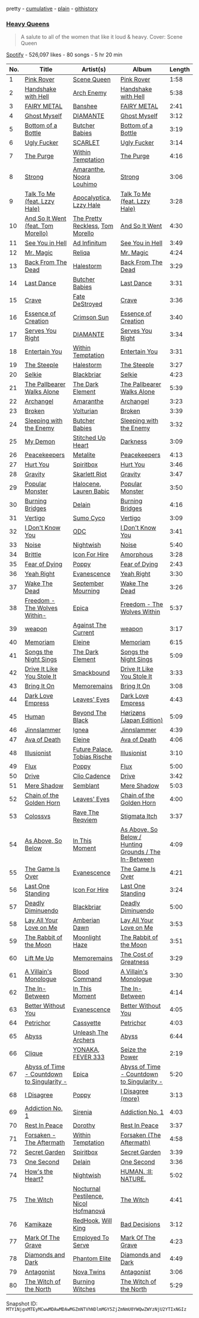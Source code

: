pretty - [cumulative](/playlists/cumulative/37i9dQZF1DWXDJDWnzE39E.md) - [plain](/playlists/plain/37i9dQZF1DWXDJDWnzE39E) - [githistory](https://github.githistory.xyz/mackorone/spotify-playlist-archive/blob/main/playlists/plain/37i9dQZF1DWXDJDWnzE39E)

### [Heavy Queens](https://open.spotify.com/playlist/37i9dQZF1DWXDJDWnzE39E)

> A salute to all of the women that like it loud & heavy\. Cover: Scene Queen

[Spotify](https://open.spotify.com/user/spotify) - 526,097 likes - 80 songs - 5 hr 20 min

| No. | Title | Artist(s) | Album | Length |
|---|---|---|---|---|
| 1 | [Pink Rover](https://open.spotify.com/track/5oqVAub4vyUVoxHXZSP7LR) | [Scene Queen](https://open.spotify.com/artist/6WandyxeDxlcOTwxtnTKP4) | [Pink Rover](https://open.spotify.com/album/6S0LmXm7aFz2dfDJVN1WXq) | 1:58 |
| 2 | [Handshake with Hell](https://open.spotify.com/track/2t5NYzZgq3cf7ck9Eg51ZQ) | [Arch Enemy](https://open.spotify.com/artist/0DCw6lHkzh9t7f8Hb4Z0Sx) | [Handshake with Hell](https://open.spotify.com/album/0NGaiN3rXHa54qJwqzLJLV) | 5:38 |
| 3 | [FAIRY METAL](https://open.spotify.com/track/0DKxrOrnZCgYZkEK4c0lPh) | [Banshee](https://open.spotify.com/artist/0DG7J8Q9Alnt65HJv6owzf) | [FAIRY METAL](https://open.spotify.com/album/6kfLbgw7Urv2Kyd2xSJALA) | 2:41 |
| 4 | [Ghost Myself](https://open.spotify.com/track/1FFuIUSAYyuhT4Myem8tgT) | [DIAMANTE](https://open.spotify.com/artist/6jMXENspOIBHOTQNQDTxsW) | [Ghost Myself](https://open.spotify.com/album/3DvF9spIyVvxXlndS0AR3F) | 3:12 |
| 5 | [Bottom of a Bottle](https://open.spotify.com/track/3NmE7kZ70BVawiIw5h438U) | [Butcher Babies](https://open.spotify.com/artist/6FcvjJzvxgybo7Ywsj0hRj) | [Bottom of a Bottle](https://open.spotify.com/album/4wDzDgS3DzXNoFnwVy1yD3) | 3:19 |
| 6 | [Ugly Fucker](https://open.spotify.com/track/4Nn1QhNCbg405jWYRgIybs) | [SCARLET](https://open.spotify.com/artist/1ezwRjcVcSgr0HNIwRd2CN) | [Ugly Fucker](https://open.spotify.com/album/4XsoXgTq479PpAFbzExxF6) | 3:14 |
| 7 | [The Purge](https://open.spotify.com/track/6pR3NxgHtficTizsYVRRmX) | [Within Temptation](https://open.spotify.com/artist/3hE8S8ohRErocpkY7uJW4a) | [The Purge](https://open.spotify.com/album/3niQnbWWHiZqnqOHdM9N0U) | 4:16 |
| 8 | [Strong](https://open.spotify.com/track/3FFjdo3CSKqeGx3nlN0WWv) | [Amaranthe](https://open.spotify.com/artist/2KaW48xlLnXC2v8tvyhWsa), [Noora Louhimo](https://open.spotify.com/artist/1sohI3zY96pI2KJICKOYBA) | [Strong](https://open.spotify.com/album/5wOeEqQPVbXisrwRKmxLBc) | 3:06 |
| 9 | [Talk To Me \(feat\. Lzzy Hale\)](https://open.spotify.com/track/00i9VF7sjSaTqblAuKFBDO) | [Apocalyptica](https://open.spotify.com/artist/4Lm0pUvmisUHMdoky5ch2I), [Lzzy Hale](https://open.spotify.com/artist/3Nbau9SoiH72jmJdUTqjOY) | [Talk To Me \(feat\. Lzzy Hale\)](https://open.spotify.com/album/3W8ep9kCGVEf5TLFtRRB2T) | 3:28 |
| 10 | [And So It Went \(feat\. Tom Morello\)](https://open.spotify.com/track/03Szk0skbXqllHkNCVZI9p) | [The Pretty Reckless](https://open.spotify.com/artist/2R57sY41L9XvGPiIgHOaYq), [Tom Morello](https://open.spotify.com/artist/74NBPbyyftqJ4SpDZ4c1Ed) | [And So It Went](https://open.spotify.com/album/3i32UJ5zr5ZEuGbiovsIY3) | 4:30 |
| 11 | [See You in Hell](https://open.spotify.com/track/48hnT1MKDCeRiufK6uCToc) | [Ad Infinitum](https://open.spotify.com/artist/2X3qFQFHkm1sOGo5ppIoSD) | [See You in Hell](https://open.spotify.com/album/20QqdzCbXmdDXgtSerBEgD) | 3:49 |
| 12 | [Mr\. Magic](https://open.spotify.com/track/0VwhP56nyBybH9WhLhMPrG) | [Reliqa](https://open.spotify.com/artist/1R9eQdiIWCTdMAeIMA3oLK) | [Mr\. Magic](https://open.spotify.com/album/0YyqEjOMn7E0hhSgIrhl1A) | 4:24 |
| 13 | [Back From The Dead](https://open.spotify.com/track/3HmacKgc27YnAfSwxGVxW2) | [Halestorm](https://open.spotify.com/artist/6om12Ev5ppgoMy3OYSoech) | [Back From The Dead](https://open.spotify.com/album/5djxJJQVLaUMKJlFMjoZg2) | 3:29 |
| 14 | [Last Dance](https://open.spotify.com/track/6xrsNVrcVdTgoR7ikHWZWX) | [Butcher Babies](https://open.spotify.com/artist/6FcvjJzvxgybo7Ywsj0hRj) | [Last Dance](https://open.spotify.com/album/6Tayomr8QmeU9u0f2GJ0Vt) | 3:31 |
| 15 | [Crave](https://open.spotify.com/track/7ykAoOUwjYSzqinw4Sk7vc) | [Fate DeStroyed](https://open.spotify.com/artist/0SLTP7xRXkIReIAaUpg7WA) | [Crave](https://open.spotify.com/album/1oht8Pr8e0nBYfkSfbcd47) | 3:36 |
| 16 | [Essence of Creation](https://open.spotify.com/track/3bBNyJyFq8URxkT4HEH0CV) | [Crimson Sun](https://open.spotify.com/artist/6swg1JhIcRgZCqAHi3MDp9) | [Essence of Creation](https://open.spotify.com/album/3DQp7BgAjsEc0L6ZKnsCjx) | 3:40 |
| 17 | [Serves You Right](https://open.spotify.com/track/1xPlB6cboQgE0C9yVlVc0v) | [DIAMANTE](https://open.spotify.com/artist/6jMXENspOIBHOTQNQDTxsW) | [Serves You Right](https://open.spotify.com/album/1peMzsH0CEKYGcj4t2wdrg) | 3:34 |
| 18 | [Entertain You](https://open.spotify.com/track/70HVKogWbgiA4XaXa2GowH) | [Within Temptation](https://open.spotify.com/artist/3hE8S8ohRErocpkY7uJW4a) | [Entertain You](https://open.spotify.com/album/5fE1zz1xFy9wRLmruEo9A3) | 3:31 |
| 19 | [The Steeple](https://open.spotify.com/track/5Mozz7NTj4EYK1d1mdP6I2) | [Halestorm](https://open.spotify.com/artist/6om12Ev5ppgoMy3OYSoech) | [The Steeple](https://open.spotify.com/album/31hmuzbX46koetZMTs5O0o) | 3:27 |
| 20 | [Selkie](https://open.spotify.com/track/7KmOdUvmCw5VQSXRt4qsef) | [Blackbriar](https://open.spotify.com/artist/6PXQUX3BYTSVj7LcvviOmI) | [Selkie](https://open.spotify.com/album/30S5mUJoW5fMUGFNUxSHOE) | 4:23 |
| 21 | [The Pallbearer Walks Alone](https://open.spotify.com/track/4fGxMI4p6dOxXCutg1vrRx) | [The Dark Element](https://open.spotify.com/artist/4yWabEiTzKShbBiy14Xx7f) | [The Pallbearer Walks Alone](https://open.spotify.com/album/79SHmZSz5FBsx2TAtv4PcC) | 5:39 |
| 22 | [Archangel](https://open.spotify.com/track/28aQT80RVsVsD1X98WCew1) | [Amaranthe](https://open.spotify.com/artist/2KaW48xlLnXC2v8tvyhWsa) | [Archangel](https://open.spotify.com/album/3nwMvp5aCT0IUYXNATk4b2) | 3:23 |
| 23 | [Broken](https://open.spotify.com/track/0KpIAcKc7fhgZwr29Svk7t) | [Volturian](https://open.spotify.com/artist/1kaSMA4dkMLk11AoMUQdoJ) | [Broken](https://open.spotify.com/album/0KFP8PnNDxR1UHqRGfaztl) | 3:39 |
| 24 | [Sleeping with the Enemy](https://open.spotify.com/track/4vzlN6pMehztFUIdNlei1m) | [Butcher Babies](https://open.spotify.com/artist/6FcvjJzvxgybo7Ywsj0hRj) | [Sleeping with the Enemy](https://open.spotify.com/album/3xGmtGuHsGeKBr9mMvAseA) | 3:32 |
| 25 | [My Demon](https://open.spotify.com/track/53Lw9RbJ8JoU4HddmFF9HR) | [Stitched Up Heart](https://open.spotify.com/artist/4XG961Y3fzZF5k2gfpnaNt) | [Darkness](https://open.spotify.com/album/31w55jlg4HsGp2lp9ZgnG9) | 3:09 |
| 26 | [Peacekeepers](https://open.spotify.com/track/7pXR2dMRaCpxz5zOrE0lP9) | [Metalite](https://open.spotify.com/artist/18RXUrxy1BYOOvrW0XuFBg) | [Peacekeepers](https://open.spotify.com/album/6n6NSUl6ACzrurerNthgHh) | 4:13 |
| 27 | [Hurt You](https://open.spotify.com/track/703T3v8A5aa9QdQ8NlQYlV) | [Spiritbox](https://open.spotify.com/artist/4MzJMcHQBl9SIYSjwWn8QW) | [Hurt You](https://open.spotify.com/album/6pvV3ZiuvBDakRK8TOztgW) | 3:46 |
| 28 | [Gravity](https://open.spotify.com/track/5p8MkAxGr7LkiVvtuduiCD) | [Skarlett Riot](https://open.spotify.com/artist/6IN0ZavFCDhKZ2N3NT7E3z) | [Gravity](https://open.spotify.com/album/2WBcy59E3bZDlLXTrZK0AZ) | 3:47 |
| 29 | [Popular Monster](https://open.spotify.com/track/3BqzUoMXksxJZ0dqtPMiWo) | [Halocene](https://open.spotify.com/artist/1S4xN9nvW5vlFoRBisdxUL), [Lauren Babic](https://open.spotify.com/artist/6nT7RjBCuuggrafnb43vUX) | [Popular Monster](https://open.spotify.com/album/73OBNhPJKktJ2cQFh0x1VC) | 3:50 |
| 30 | [Burning Bridges](https://open.spotify.com/track/1fhdqCtbx5ZBmwyDgs5hQB) | [Delain](https://open.spotify.com/artist/6pIRdCtSE5hLFfIfcTAicI) | [Burning Bridges](https://open.spotify.com/album/7EK2E6RqmxSuYjVKaTn8T8) | 4:16 |
| 31 | [Vertigo](https://open.spotify.com/track/1glkXrrq1qC6lhcNijksWb) | [Sumo Cyco](https://open.spotify.com/artist/3rSpnCzb6wtsvZlGkkcHz4) | [Vertigo](https://open.spotify.com/album/2zx6YAkUgWJDY1EyLF28Jc) | 3:09 |
| 32 | [I Don't Know You](https://open.spotify.com/track/0038p5duwZ3euoTDxmizmF) | [ODC](https://open.spotify.com/artist/1mnVffOIDOAeCLxjZ1jOQj) | [I Don't Know You](https://open.spotify.com/album/3psICZrRJ4DyfrMhzXSStd) | 3:41 |
| 33 | [Noise](https://open.spotify.com/track/2a3sZJP4uTrNQbj0EdiUuV) | [Nightwish](https://open.spotify.com/artist/2NPduAUeLVsfIauhRwuft1) | [Noise](https://open.spotify.com/album/6gOIHf3Y3W7uTe8ERFYzex) | 5:40 |
| 34 | [Brittle](https://open.spotify.com/track/274jFVlDzqSsUh2PMlsuM7) | [Icon For Hire](https://open.spotify.com/artist/1Jy0lTKAQDnTklKzF0g2o7) | [Amorphous](https://open.spotify.com/album/5my61AdRA8g0oBJjVDXcwB) | 3:28 |
| 35 | [Fear of Dying](https://open.spotify.com/track/1iJDsSrrVM1GrToPOMnq0e) | [Poppy](https://open.spotify.com/artist/5mlbvTfWUOfDrUIK6dkNzv) | [Fear of Dying](https://open.spotify.com/album/37p6hHok2BlHQ3VjiRGrTt) | 2:43 |
| 36 | [Yeah Right](https://open.spotify.com/track/0UY45tlfKBdZhhku10TBEc) | [Evanescence](https://open.spotify.com/artist/5nGIFgo0shDenQYSE0Sn7c) | [Yeah Right](https://open.spotify.com/album/4Iz5ekk3xTAlml2xuo406P) | 3:30 |
| 37 | [Wake The Dead](https://open.spotify.com/track/2Jvrhhgjyy5Tu8S8Is8sFb) | [September Mourning](https://open.spotify.com/artist/3u6jopsj6GeZAHJAmfUxk1) | [Wake The Dead](https://open.spotify.com/album/73Pgfi0hoibHQyesMK8x2R) | 3:26 |
| 38 | [Freedom \- The Wolves Within\-](https://open.spotify.com/track/5hSnN8wtaGNRgdERMeQIx1) | [Epica](https://open.spotify.com/artist/5HA5aLY3jJV7eimXWkRBBp) | [Freedom \- The Wolves Within](https://open.spotify.com/album/3MVad7SlfyPymJjJ1g6yk9) | 5:37 |
| 39 | [weapon](https://open.spotify.com/track/1MUExGawtk7kNqKaMO28wD) | [Against The Current](https://open.spotify.com/artist/6yhD1KjhLxIETFF7vIRf8B) | [weapon](https://open.spotify.com/album/3MBuWCEWssM1Yc7JmvuYB7) | 3:17 |
| 40 | [Memoriam](https://open.spotify.com/track/0Le2T1wm78Ycrtj7vdrCwG) | [Eleine](https://open.spotify.com/artist/2L2rV1gDa17HwFcFCWBIAx) | [Memoriam](https://open.spotify.com/album/61dUMU9JXCrHEHhXgu3yFC) | 6:15 |
| 41 | [Songs the Night Sings](https://open.spotify.com/track/7iZoDXIunEJkR7nWLxRoQu) | [The Dark Element](https://open.spotify.com/artist/4yWabEiTzKShbBiy14Xx7f) | [Songs the Night Sings](https://open.spotify.com/album/78tux8SHmvu04TZ4Hzocnr) | 5:09 |
| 42 | [Drive It Like You Stole It](https://open.spotify.com/track/74qhamOhw3kR1BCgpCnsiW) | [Smackbound](https://open.spotify.com/artist/0ySxXqivCV6zY7EVbrTDfe) | [Drive It Like You Stole It](https://open.spotify.com/album/7sUt71Y22RFvzGHYFolvaB) | 3:33 |
| 43 | [Bring It On](https://open.spotify.com/track/4ALKHYGCjaRs9NuKVcUeON) | [Memoremains](https://open.spotify.com/artist/59YzmPPL4s9KUfV4kqWYS1) | [Bring It On](https://open.spotify.com/album/5ORHVTkHbZgXHVpOFQS7z8) | 3:08 |
| 44 | [Dark Love Empress](https://open.spotify.com/track/7o3eiEmgW9j7vOotdBcUxY) | [Leaves' Eyes](https://open.spotify.com/artist/63qODcvBCdG2kTguOJkEqJ) | [Dark Love Empress](https://open.spotify.com/album/1dRkb4FLPAg8vWCu0k6TJW) | 4:43 |
| 45 | [Human](https://open.spotify.com/track/55oKgX5jQ5dKoDaFgdKKWj) | [Beyond The Black](https://open.spotify.com/artist/6swnqiL41Bd4gO2fnAXXrf) | [Hørizøns \(Japan Edition\)](https://open.spotify.com/album/0VwikXNNIS52z30sDyuMBK) | 5:09 |
| 46 | [Jinnslammer](https://open.spotify.com/track/2AjEKcRXkntPkujLXp6hGD) | [Ignea](https://open.spotify.com/artist/7E7V95LId9MPJ6anIK1qrM) | [Jinnslammer](https://open.spotify.com/album/6W3LQ5tl5c3srkHOjfG7N9) | 4:39 |
| 47 | [Ava of Death](https://open.spotify.com/track/3PGVf5SlJVHgz0zKC12pmq) | [Eleine](https://open.spotify.com/artist/2L2rV1gDa17HwFcFCWBIAx) | [Ava of Death](https://open.spotify.com/album/3Sya5RIH8NDaJ3X9rhhXdG) | 4:06 |
| 48 | [Illusionist](https://open.spotify.com/track/0ntFhFYgGoRTvQsa6qEaUC) | [Future Palace](https://open.spotify.com/artist/4QnuZOyl4C9d1keyOZXJ21), [Tobias Rische](https://open.spotify.com/artist/7GaKWK9w2lGfFhyYVjvhBe) | [Illusionist](https://open.spotify.com/album/2Uubui4aJ9UG6x5V7R8W1b) | 3:10 |
| 49 | [Flux](https://open.spotify.com/track/59yzTH5FEyyaDXs5Qo5aq7) | [Poppy](https://open.spotify.com/artist/5mlbvTfWUOfDrUIK6dkNzv) | [Flux](https://open.spotify.com/album/1q959WGOu0ZDfrJnnWRNgD) | 5:00 |
| 50 | [Drive](https://open.spotify.com/track/1D27ysHw4QbNyGfEe4yljT) | [Clio Cadence](https://open.spotify.com/artist/7ptBJGsem3xogV261ZUhtq) | [Drive](https://open.spotify.com/album/6fdWJnMaCRzCvsHhTvrXGU) | 3:42 |
| 51 | [Mere Shadow](https://open.spotify.com/track/76VG6yEGc6asJWoyYoMakJ) | [Semblant](https://open.spotify.com/artist/6XbRGptXH3evQfHCfKCqiO) | [Mere Shadow](https://open.spotify.com/album/5unM9KhVkZwr7oMlRsLo2P) | 5:03 |
| 52 | [Chain of the Golden Horn](https://open.spotify.com/track/2Fn6YAHjuM0Th4L0QCvwUV) | [Leaves' Eyes](https://open.spotify.com/artist/63qODcvBCdG2kTguOJkEqJ) | [Chain of the Golden Horn](https://open.spotify.com/album/7vGhZpOO230V2JKMNYcWXj) | 4:00 |
| 53 | [Colossvs](https://open.spotify.com/track/1E1pBWlUty7Fh9BlB5KKZX) | [Rave The Reqviem](https://open.spotify.com/artist/1NcsVSxFdXsnwvE64zV9xX) | [Stigmata Itch](https://open.spotify.com/album/0YN2h97Ec5cgXnquBFOxH7) | 3:37 |
| 54 | [As Above, So Below](https://open.spotify.com/track/0CxrhLohV65mdYOlGX4Zw4) | [In This Moment](https://open.spotify.com/artist/6tbLPxj1uQ6vsRQZI2YFCT) | [As Above, So Below / Hunting Grounds / The In\-Between](https://open.spotify.com/album/2pQDdTHDG50tBGQvF58RuK) | 4:09 |
| 55 | [The Game Is Over](https://open.spotify.com/track/3mACHKoDo7dA8DChTRnp4p) | [Evanescence](https://open.spotify.com/artist/5nGIFgo0shDenQYSE0Sn7c) | [The Game Is Over](https://open.spotify.com/album/4OWpobECNo3zO0S9HHxzmW) | 4:21 |
| 56 | [Last One Standing](https://open.spotify.com/track/0l9zlXpT3inDwP7pRvnIS7) | [Icon For Hire](https://open.spotify.com/artist/1Jy0lTKAQDnTklKzF0g2o7) | [Last One Standing](https://open.spotify.com/album/09BxkLEcznMDHJ9MWH4FtE) | 3:24 |
| 57 | [Deadly Diminuendo](https://open.spotify.com/track/2pegQHGPUESaQVskx8abmD) | [Blackbriar](https://open.spotify.com/artist/6PXQUX3BYTSVj7LcvviOmI) | [Deadly Diminuendo](https://open.spotify.com/album/18IqZIXN29LgCfyOW1eSFl) | 5:00 |
| 58 | [Lay All Your Love on Me](https://open.spotify.com/track/7pQkSNKRQgaN9HdlMvf2NP) | [Amberian Dawn](https://open.spotify.com/artist/01DQQFGEOzbFugH5FcVAgI) | [Lay All Your Love on Me](https://open.spotify.com/album/5vNkP3tfQItCM7PLz52ZAm) | 3:53 |
| 59 | [The Rabbit of the Moon](https://open.spotify.com/track/7wZtgKnzj7Deq3VWznDQr4) | [Moonlight Haze](https://open.spotify.com/artist/1J9Jg6CEtjR3C4SFXz1elX) | [The Rabbit of the Moon](https://open.spotify.com/album/6q6cX2WLPycQTPKUV79KKS) | 3:51 |
| 60 | [Lift Me Up](https://open.spotify.com/track/6ZwpGvNNC9vEzqsrtdRyVk) | [Memoremains](https://open.spotify.com/artist/59YzmPPL4s9KUfV4kqWYS1) | [The Cost of Greatness](https://open.spotify.com/album/0EaobWjAKwyRNMheJL0OMU) | 3:29 |
| 61 | [A Villain's Monologue](https://open.spotify.com/track/1Kp80mQhmtLSJCJwzLrnXP) | [Blood Command](https://open.spotify.com/artist/4WfUbvICLrqPW9rzuNGS1f) | [A Villain's Monologue](https://open.spotify.com/album/6jM1PfqatUmUVUxk0KrXgU) | 3:30 |
| 62 | [The In\-Between](https://open.spotify.com/track/3zyO75z96PN667L0I7jgwf) | [In This Moment](https://open.spotify.com/artist/6tbLPxj1uQ6vsRQZI2YFCT) | [The In\-Between](https://open.spotify.com/album/6Bt8Eq2zqc6NxAgqRRngC1) | 4:14 |
| 63 | [Better Without You](https://open.spotify.com/track/6nFt6XgvvCRweKbD2B3aPa) | [Evanescence](https://open.spotify.com/artist/5nGIFgo0shDenQYSE0Sn7c) | [Better Without You](https://open.spotify.com/album/7rhu8SK2H2Fya2bWx8yPjG) | 4:05 |
| 64 | [Petrichor](https://open.spotify.com/track/6MRk1DdNtF7OZSVZYtvZyw) | [Cassyette](https://open.spotify.com/artist/3X8VK5wNpLQCVEo4sWBH2A) | [Petrichor](https://open.spotify.com/album/5MMpn220uT7mgXdfzrKtnS) | 4:03 |
| 65 | [Abyss](https://open.spotify.com/track/6dGSXCf230k3YsEGOvXNAy) | [Unleash The Archers](https://open.spotify.com/artist/6irKXFXk2sPNmHtKqmrfuU) | [Abyss](https://open.spotify.com/album/7FgdN0xNj5EfXUo0falBTN) | 6:44 |
| 66 | [Clique](https://open.spotify.com/track/6CVfZfkdd4Jdvg8JnBL6Oy) | [YONAKA](https://open.spotify.com/artist/3Wcyta3gkOdQ4TfY0WyZpu), [FEVER 333](https://open.spotify.com/artist/1B0155rdv175D1tQ8VH7Oy) | [Seize the Power](https://open.spotify.com/album/2QgPGKzoN51qcEzGlHYk7j) | 2:19 |
| 67 | [Abyss of Time \- Countdown to Singularity \-](https://open.spotify.com/track/6H7dnpIpKtGAzV2BenMBvD) | [Epica](https://open.spotify.com/artist/5HA5aLY3jJV7eimXWkRBBp) | [Abyss of Time \- Countdown to Singularity \-](https://open.spotify.com/album/1eHGtp7HwxcYq6JGcDEbed) | 5:20 |
| 68 | [I Disagree](https://open.spotify.com/track/61ypvgEm3ovCFbSIq2PsRX) | [Poppy](https://open.spotify.com/artist/5mlbvTfWUOfDrUIK6dkNzv) | [I Disagree \(more\)](https://open.spotify.com/album/0jTjzLGg15C48CJEfZ9pFJ) | 3:13 |
| 69 | [Addiction No\. 1](https://open.spotify.com/track/07vsyfznDCcwRlxUxciSUT) | [Sirenia](https://open.spotify.com/artist/5FXMcILCOMjljRTV6cLoiE) | [Addiction No\. 1](https://open.spotify.com/album/1rjWeeoLm4mC2atxEbLwXC) | 4:03 |
| 70 | [Rest In Peace](https://open.spotify.com/track/1nx0EzitUaNF08xrQunABp) | [Dorothy](https://open.spotify.com/artist/6IOvhXyk5edbA2DVaeP9Up) | [Rest In Peace](https://open.spotify.com/album/4OVPoCoVpZ9qhhicoabdiE) | 3:37 |
| 71 | [Forsaken \- The Aftermath](https://open.spotify.com/track/6dzyEj20geKV3Khh0nFqbR) | [Within Temptation](https://open.spotify.com/artist/3hE8S8ohRErocpkY7uJW4a) | [Forsaken \(The Aftermath\)](https://open.spotify.com/album/19sM9PTWBKHos2jARNfe06) | 4:58 |
| 72 | [Secret Garden](https://open.spotify.com/track/2SKbTx3bPi2aPu5GRz59Dz) | [Spiritbox](https://open.spotify.com/artist/4MzJMcHQBl9SIYSjwWn8QW) | [Secret Garden](https://open.spotify.com/album/1tWbfY8SUwLBt8g5VuvatE) | 3:39 |
| 73 | [One Second](https://open.spotify.com/track/6frLIzuYmfTQcfX4khfRZP) | [Delain](https://open.spotify.com/artist/6pIRdCtSE5hLFfIfcTAicI) | [One Second](https://open.spotify.com/album/6cyzwj2z7TDNU9Vhk85w1s) | 3:36 |
| 74 | [How's the Heart?](https://open.spotify.com/track/6lkVbijlh932FSS2I0gDrR) | [Nightwish](https://open.spotify.com/artist/2NPduAUeLVsfIauhRwuft1) | [HUMAN\. :II: NATURE.](https://open.spotify.com/album/1iSsdlURK7CGUVlcz4M5Li) | 5:02 |
| 75 | [The Witch](https://open.spotify.com/track/1TREyFqT3Au25SZZrVzFAq) | [Nocturnal Pestilence](https://open.spotify.com/artist/71wN07P76croe8iPzElk7n), [Nicol Hofmanová](https://open.spotify.com/artist/58qnbnGqtzPPJVIgog33xJ) | [The Witch](https://open.spotify.com/album/6onhEGxKl1SjRci5qPDQSS) | 4:41 |
| 76 | [Kamikaze](https://open.spotify.com/track/5ijQMO46fAA1zLF4xVhH4h) | [RedHook](https://open.spotify.com/artist/6OVWDN6Ty6RfnhUJlrYBlI), [Will King](https://open.spotify.com/artist/3g3ei7i91lYAZuV3UWPZgt) | [Bad Decisions](https://open.spotify.com/album/1BrlrOBkf4gZ8NP3tT2JhB) | 3:12 |
| 77 | [Mark Of The Grave](https://open.spotify.com/track/53GhI8xreQ3oPRC2Ly5X35) | [Employed To Serve](https://open.spotify.com/artist/58d50jBQXhOetEGuSBgu64) | [Mark Of The Grave](https://open.spotify.com/album/2tqiux2PEvRPgiPo1R94KV) | 4:23 |
| 78 | [Diamonds and Dark](https://open.spotify.com/track/1fNO2fYTMVnadgqF5Aqui7) | [Phantom Elite](https://open.spotify.com/artist/4PJpzyQV2oBuVew8BXjBnX) | [Diamonds and Dark](https://open.spotify.com/album/0REvlMPAOWsiNrjin4bmdw) | 4:49 |
| 79 | [Antagonist](https://open.spotify.com/track/76NdeyUe2IEANeAopr4V31) | [Nova Twins](https://open.spotify.com/artist/7I95CM75shzCjHuTzrepjM) | [Antagonist](https://open.spotify.com/album/4cAKhG7S3jOL53LaGMtdNw) | 3:06 |
| 80 | [The Witch of the North](https://open.spotify.com/track/4Bsaetsm0Ov8D7RvmFckVy) | [Burning Witches](https://open.spotify.com/artist/0eNuNAhL4dW2nvKbSe2mS8) | [The Witch of the North](https://open.spotify.com/album/6SQ4rGkdF2xqaBfLWj78Nn) | 5:29 |

Snapshot ID: `MTY1NjgxMTEyMCwwMDAwMDAwMGZmNTVhNDlmMGY5ZjZmNmU0YWQwZWYzNjU2YTIxNGIz`
